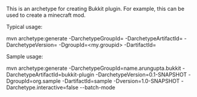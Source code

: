 This is an archetype for creating Bukkit plugin. For example, this can be used to create a minecraft mod.

Typical usage:

mvn archetype:generate -DarchetypeGroupId=<archetype-groupId> -DarchetypeArtifactId=<archetype-artifactId> -DarchetypeVersion=<archetype-version> -DgroupId=<my.groupid> -DartifactId=<my-artifactId>

Sample usage:

mvn archetype:generate -DarchetypeGroupId=name.arungupta.bukkit -DarchetypeArtifactId=bukkit-plugin -DarchetypeVersion=0.1-SNAPSHOT -DgroupId=org.sample -DartifactId=sample -Dversion=1.0-SNAPSHOT -Darchetype.interactive=false --batch-mode

